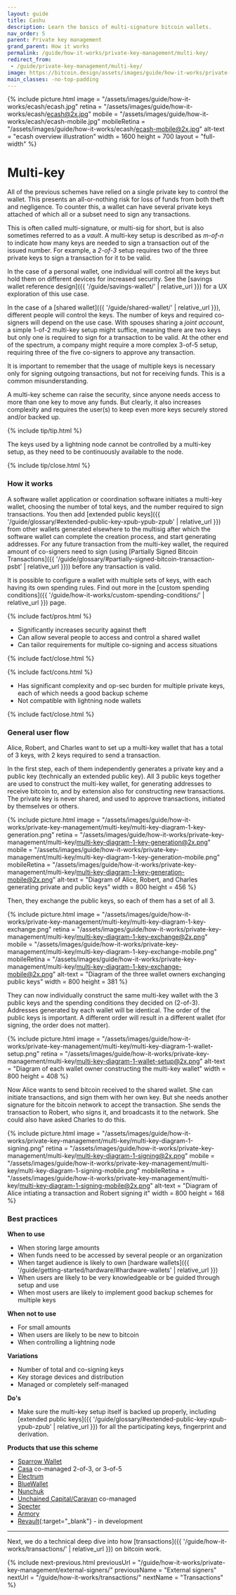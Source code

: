 ```yaml
---
layout: guide
title: Cashu
description: Learn the basics of multi-signature bitcoin wallets.
nav_order: 5
parent: Private key management
grand_parent: How it works
permalink: /guide/how-it-works/private-key-management/multi-key/
redirect_from:
 - /guide/private-key-management/multi-key/
image: https://bitcoin.design/assets/images/guide/how-it-works/private-key-management/multi-key/multi-key-preview.png
main_classes: -no-top-padding
---
```


<!--

Editor's notes

Explains generally how multi-key schemes work.

Illustration sources

https://www.figma.com/community/file/888680264445459448
https://www.figma.com/community/file/995256542920917246/BDG---Private-key-management-illustrations

-->

{% include picture.html
   image = "/assets/images/guide/how-it-works/ecash/ecash.jpg"
   retina = "/assets/images/guide/how-it-works/ecash/ecash@2x.jpg"
   mobile = "/assets/images/guide/how-it-works/ecash/ecash-mobile.jpg"
   mobileRetina = "/assets/images/guide/how-it-works/ecash/ecash-mobile@2x.jpg"
   alt-text = "ecash overview illustration"
   width = 1600
   height = 700
   layout = "full-width"
%}

# Multi-key

All of the previous schemes have relied on a single private key to control the wallet. This presents an all-or-nothing risk for loss of funds from both theft and negligence. To counter this, a wallet can have several private keys attached of which all or a subset need to sign any transactions.

This is often called multi-signature, or multi-sig for short, but is also sometimes referred to as a *vault*. A multi-key setup is described as *m-of-n* to indicate how many keys are needed to sign a transaction out of the issued number. For example, a *2-of-3* setup requires two of the three private keys to sign a transaction for it to be valid.

In the case of a personal wallet, one individual will control all the keys but hold them on different devices for increased security. See the [savings wallet reference design]({{ '/guide/savings-wallet/' | relative_url }}) for a UX exploration of this use case.

In the case of a [shared wallet]({{ '/guide/shared-wallet/' | relative_url }}), different people will control the keys. The number of keys and required co-signers will depend on the use case. With spouses sharing a *joint account*, a simple 1-of-2 multi-key setup might suffice, meaning there are two keys but only one is required to sign for a transaction to be valid. At the other end of the spectrum, a company might require a more complex 3-of-5 setup, requiring three of the five co-signers to approve any transaction.

It is important to remember that the usage of multiple keys is necessary only for signing outgoing transactions, but not for receiving funds. This is a common misunderstanding.

A multi-key scheme can raise the security, since anyone needs access to more than one key to move any funds. But clearly, it also increases complexity and requires the user(s) to keep even more keys securely stored and/or backed up.

{% include tip/tip.html %}

The keys used by a lightning node cannot be controlled by a multi-key setup, as they need to be continuously available to the node.

{% include tip/close.html %}

### How it works
A software wallet application or coordination software initiates a multi-key wallet, choosing the number of total keys, and the number required to sign transactions. You then add [extended public keys]({{ '/guide/glossary/#extended-public-key-xpub-ypub-zpub' | relative_url }}) from other wallets generated elsewhere to the multisig after which the software wallet can complete the creation process, and start generating addresses. For any future transaction from the multi-key wallet, the required amount of co-signers need to sign (using [Partially Signed Bitcoin Transactions]({{ '/guide/glossary/#partially-signed-bitcoin-transaction-psbt' | relative_url }})) before any transaction is valid.

It is possible to configure a wallet with multiple sets of keys, with each having its own spending rules. Find out more in the [custom spending conditions]({{ '/guide/how-it-works/custom-spending-conditions/' | relative_url }}) page.

{% include fact/pros.html %}

- Significantly increases security against theft
- Can allow several people to access and control a shared wallet
- Can tailor requirements for multiple co-signing and access situations

{% include fact/close.html %}

{% include fact/cons.html %}

- Has significant complexity and op-sec burden for multiple private keys, each of which needs a good backup scheme
- Not compatible with lightning node wallets

{% include fact/close.html %}

### General user flow

Alice, Robert, and Charles want to set up a multi-key wallet that has a total of 3 keys, with 2 keys required to send a transaction.

In the first step, each of them independently generates a private key and a public key (technically an extended public key). All 3 public keys together are used to construct the multi-key wallet, for generating addresses to receive bitcoin to, and by extension also for constructing new transactions. The private key is never shared, and used to approve transactions, initiated by themselves or others.

{% include picture.html
   image = "/assets/images/guide/how-it-works/private-key-management/multi-key/multi-key-diagram-1-key-generation.png"
   retina = "/assets/images/guide/how-it-works/private-key-management/multi-key/multi-key-diagram-1-key-generation@2x.png"
   mobile = "/assets/images/guide/how-it-works/private-key-management/multi-key/multi-key-diagram-1-key-generation-mobile.png"
   mobileRetina = "/assets/images/guide/how-it-works/private-key-management/multi-key/multi-key-diagram-1-key-generation-mobile@2x.png"
   alt-text = "Diagram of Alice, Robert, and Charles generating private and public keys"
   width = 800
   height = 456
%}

Then, they exchange the public keys, so each of them has a set of all 3.

{% include picture.html
   image = "/assets/images/guide/how-it-works/private-key-management/multi-key/multi-key-diagram-1-key-exchange.png"
   retina = "/assets/images/guide/how-it-works/private-key-management/multi-key/multi-key-diagram-1-key-exchange@2x.png"
   mobile = "/assets/images/guide/how-it-works/private-key-management/multi-key/multi-key-diagram-1-key-exchange-mobile.png"
   mobileRetina = "/assets/images/guide/how-it-works/private-key-management/multi-key/multi-key-diagram-1-key-exchange-mobile@2x.png"
   alt-text = "Diagram of the three wallet owners exchanging public keys"
   width = 800
   height = 381
%}

They can now individually construct the same multi-key wallet with the 3 public keys and the spending conditions they decided on (2-of-3). Addresses generated by each wallet will be identical. The order of the public keys is important. A different order will result in a different wallet (for signing, the order does not matter).

{% include picture.html
   image = "/assets/images/guide/how-it-works/private-key-management/multi-key/multi-key-diagram-1-wallet-setup.png"
   retina = "/assets/images/guide/how-it-works/private-key-management/multi-key/multi-key-diagram-1-wallet-setup@2x.png"
   alt-text = "Diagram of each wallet owner constructing the multi-key wallet"
   width = 800
   height = 408
%}

Now Alice wants to send bitcoin received to the shared wallet. She can initiate transactions, and sign them with her own key. But she needs another signature for the bitcoin network to accept the transaction. She sends the transaction to Robert, who signs it, and broadcasts it to the network. She could also have asked Charles to do this.

{% include picture.html
   image = "/assets/images/guide/how-it-works/private-key-management/multi-key/multi-key-diagram-1-signing.png"
   retina = "/assets/images/guide/how-it-works/private-key-management/multi-key/multi-key-diagram-1-signing@2x.png"
   mobile = "/assets/images/guide/how-it-works/private-key-management/multi-key/multi-key-diagram-1-signing-mobile.png"
   mobileRetina = "/assets/images/guide/how-it-works/private-key-management/multi-key/multi-key-diagram-1-signing-mobile@2x.png"
   alt-text = "Diagram of Alice intiating a transaction and Robert signing it"
   width = 800
   height = 168
%}

### Best practices

**When to use**
- When storing large amounts
- When funds need to be accessed by several people or an organization
- When target audience is likely to own [hardware wallets]({{ '/guide/getting-started/hardware/#hardware-wallets' | relative_url }})
- When users are likely to be very knowledgeable or be guided through setup and use
- When most users are likely to implement good backup schemes for multiple keys

**When not to use**
- For small amounts
- When users are likely to be new to bitcoin
- When controlling a lightning node

**Variations**
- Number of total and co-signing keys
- Key storage devices and distribution
- Managed or completely self-managed

**Do's**
- Make sure the multi-key setup itself is backed up properly, including [extended public keys]({{ '/guide/glossary/#extended-public-key-xpub-ypub-zpub' | relative_url }}) for all the participating keys, fingerprint and derivation.

**Products that use this scheme**
- [Sparrow Wallet](https://sparrowwallet.com/)
- [Casa](https://keys.casa) co-managed 2-of-3, or 3-of-5
- [Electrum](https://electrum.org)
- [BlueWallet](https://bluewallet.io)
- [Nunchuk](https://nunchuk.io)
- [Unchained Capital/Caravan](https://unchained-capital.com) co-managed
- [Specter](https://specter.solutions)
- [Armory](https://btcarmory.com)
- [Revault](https://revault.dev){:target="_blank"} - in development

---

Next, we do a technical deep dive into how [transactions]({{ '/guide/how-it-works/transactions/' | relative_url }}) on bitcoin work.

{% include next-previous.html
   previousUrl = "/guide/how-it-works/private-key-management/external-signers/"
   previousName = "External signers"
   nextUrl = "/guide/how-it-works/transactions/"
   nextName = "Transactions"
%}
